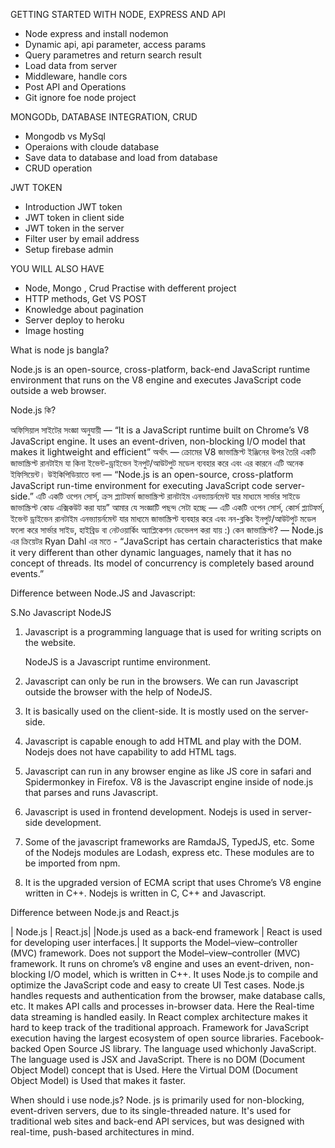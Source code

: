 GETTING STARTED WITH NODE, EXPRESS AND API

-	Node express and install nodemon
-	Dynamic api, api parameter, access params
-	Query parametres and return search result
-	Load data from server
-	Middleware, handle cors
-	Post API and Operations
-	Git ignore foe node project

MONGODb, DATABASE INTEGRATION, CRUD

-	Mongodb vs MySql
-	Operaions with cloude database
-	Save data to database and load from database
-	CRUD operation

JWT TOKEN
-	Introduction JWT token
-	JWT token in client side
-	JWT token in the server
-	Filter user by email address
-	Setup firebase admin

YOU WILL ALSO HAVE

-	Node, Mongo , Crud Practise with defferent project
-	HTTP methods, Get VS POST
-	Knowledge about pagination
-	Server deploy to heroku
-	Image hosting

What is node js bangla?

Node.js is an open-source, cross-platform, back-end JavaScript runtime environment that runs on the V8 engine and executes JavaScript code outside a web browser.

Node.js কি?

অফিসিয়াল সাইটের সংজ্ঞা অনুযায়ী — “It is a JavaScript runtime built on Chrome’s V8 JavaScript engine. It uses an event-driven, non-blocking I/O model that makes it lightweight and efficient” অর্থাৎ — ক্রোমের V8 জাভাস্ক্রিপ্ট ইঞ্জিনের উপর তৈরি একটি জাভাস্ক্রিপ্ট রানটাইম যা কিনা ইভেন্ট-ড্রাইভেন ইনপুট/আউটপুট মডেল ব্যবহার করে এবং এর কারনে এটি অনেক ইফিসিয়েন্ট। উইকিপিডিয়াতে বলা — “Node.js is an open-source, cross-platform JavaScript run-time environment for executing JavaScript code server-side.” এটি একটি ওপেন সোর্স, ক্রস প্ল্যাটফর্ম জাভাস্ক্রিপ্ট রানটাইম এনভ্যায়র্নমেন্ট যার মাধ্যমে সার্ভার সাইডে জাভাস্ক্রিপ্ট কোড এক্সিকউট করা যায়” আমার যে সংজ্ঞাটি পছন্দ সেটা হচ্ছে — এটি একটি ওপেন সোর্স, কোর্স প্ল্যাটফর্ম, ইভেন্ট ড্রাইভেন রানটাইম এনভ্যায়র্নমেন্ট যার মাধ্যমে জাভাস্ক্রিপ্ট ব্যবহার করে এবং নন-ব্লকিং ইনপুট/আউটপুট মডেল ফলো করে সার্ভার সাইড, হাইব্রিড বা নেটওয়ার্কিং অ্যাপ্লিকেশন ডেভেলপ করা যায় :)
কেন জাভাস্ক্রিপ্ট? — Node.js এর ক্রিয়েটর Ryan Dahl এর মতে -
“JavaScript has certain characteristics that make it very different than other dynamic languages, namely that it has no concept of threads. Its model of concurrency is completely based around events.”

Difference between Node.JS and Javascript:


S.No	Javascript	NodeJS

1.	Javascript is a programming language that is used for writing scripts on the website. 
 
 	NodeJS is a Javascript runtime environment.
2.	Javascript can only be run in the browsers.	We can run Javascript outside the browser with the help of NodeJS.
3.	It is basically used on the client-side.	It is mostly used on the server-side.
4.	Javascript is capable enough to add HTML and play with the DOM. 
 	Nodejs does not have capability to add HTML tags.
5.	Javascript can run in any browser engine as like JS core in safari and Spidermonkey in Firefox. 
 	V8 is the Javascript engine inside of node.js that parses and runs Javascript. 
6.	Javascript is used in frontend development.	Nodejs is used in server-side development.
7.	Some of the javascript frameworks are RamdaJS, TypedJS, etc. 
 	Some of the Nodejs modules are Lodash, express etc. These modules are to be imported from npm. 
 
8.	It is the upgraded version of ECMA script that uses Chrome’s V8 engine written in C++. 
 	Nodejs is written in C, C++ and Javascript.

Difference between Node.js and React.js


| Node.js |	React.js|
|Node.js used as a back-end framework	| React is used for developing user interfaces.|
It supports the Model–view–controller (MVC) framework.	Does not support the Model–view–controller (MVC) framework.
It runs on chrome’s v8 engine and uses an event-driven, non-blocking I/O model, which is written in C++.	It uses Node.js to compile and optimize the JavaScript code and easy to create UI Test cases.
Node.js handles requests and authentication from the browser, make database calls, etc.	It makes API calls and processes in-browser data.
Here the Real-time data streaming is handled easily. 	In React complex architecture makes it hard to keep track of the traditional approach.
Framework for JavaScript execution having the largest ecosystem of open source libraries.	Facebook-backed Open Source JS library.
The language used whichonly JavaScript.	The language used is JSX and JavaScript.
There is no DOM (Document Object Model) concept that is Used.	Here the Virtual DOM (Document Object Model) is Used that makes it faster.

When should i use node.js?
Node. js is primarily used for non-blocking, event-driven servers, due to its single-threaded nature. It's used for traditional web sites and back-end API services, but was designed with real-time, push-based architectures in   mind.

